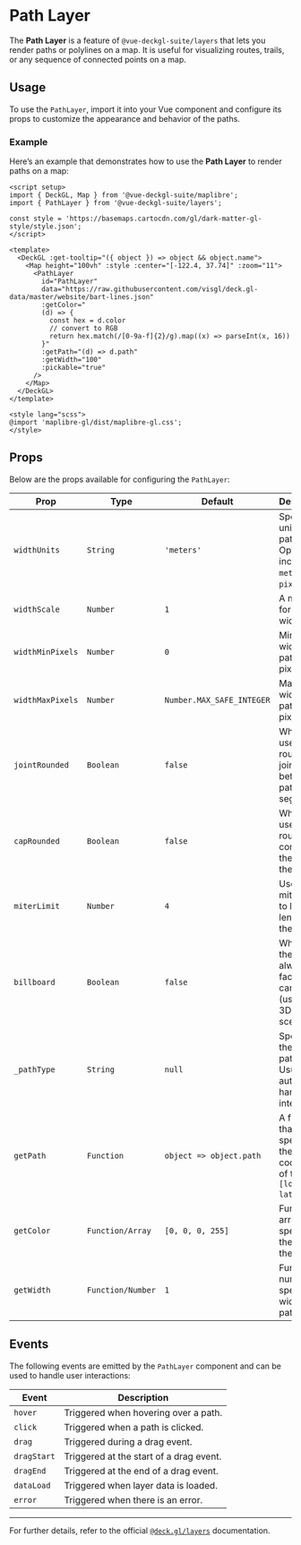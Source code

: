<script setup>
import { DeckGL, Map } from '@vue-deckgl-suite/maplibre';
import { PathLayer } from '@vue-deckgl-suite/layers';
import 'maplibre-gl/dist/maplibre-gl.css';
</script>

# Path Layer

The **Path Layer** is a feature of `@vue-deckgl-suite/layers` that lets you render paths or polylines on a map. It is useful for visualizing routes, trails, or any sequence of connected points on a map.

<ClientOnly>
    <DeckGL :getTooltip="({ object }) => object && object.name">
        <Map 
            height="400px" 
            :style="`https://basemaps.cartocdn.com/gl/dark-matter-gl-style/style.json`" 
            :center="[-122.4, 37.74]" 
            :zoom="11" 
            :max-zoom="20" 
            :pitch="30"
        >
            <PathLayer
                id="PathLayer"
                data="https://raw.githubusercontent.com/visgl/deck.gl-data/master/website/bart-lines.json"
                :getColor="
                (d) => {
                  const hex = d.color
                  // convert to RGB
                  return hex.match(/[0-9a-f]{2}/g).map((x) => parseInt(x, 16))
                }"
                :getPath="(d) => d.path"
                :getWidth="100"
                :pickable="true"
            />
        </Map>
    </DeckGL>
</ClientOnly>

## Usage

To use the `PathLayer`, import it into your Vue component and configure its props to customize the appearance and behavior of the paths.

### Example

Here’s an example that demonstrates how to use the **Path Layer** to render paths on a map:

```vue
<script setup>
import { DeckGL, Map } from '@vue-deckgl-suite/maplibre';
import { PathLayer } from '@vue-deckgl-suite/layers';

const style = 'https://basemaps.cartocdn.com/gl/dark-matter-gl-style/style.json';
</script>

<template>
  <DeckGL :get-tooltip="({ object }) => object && object.name">
    <Map height="100vh" :style :center="[-122.4, 37.74]" :zoom="11">
      <PathLayer
        id="PathLayer"
        data="https://raw.githubusercontent.com/visgl/deck.gl-data/master/website/bart-lines.json"
        :getColor="
        (d) => {
          const hex = d.color
          // convert to RGB
          return hex.match(/[0-9a-f]{2}/g).map((x) => parseInt(x, 16))
        }"
        :getPath="(d) => d.path"
        :getWidth="100"
        :pickable="true"
      />
    </Map>
  </DeckGL>
</template>

<style lang="scss">
@import 'maplibre-gl/dist/maplibre-gl.css';
</style>
```

## Props

Below are the props available for configuring the `PathLayer`:

| Prop              | Type               | Default                   | Description                                                                                      |
|-------------------|--------------------|---------------------------|--------------------------------------------------------------------------------------------------|
| `widthUnits`      | `String`          | `'meters'`                | Specifies units for the path width. Options include `meters` or `pixels`.                       |
| `widthScale`      | `Number`          | `1`                       | A multiplier for the path width.                                                                |
| `widthMinPixels`  | `Number`          | `0`                       | Minimum width of the path in pixels.                                                            |
| `widthMaxPixels`  | `Number`          | `Number.MAX_SAFE_INTEGER` | Maximum width of the path in pixels.                                                            |
| `jointRounded`    | `Boolean`         | `false`                   | Whether to use rounded joints between path segments.                                            |
| `capRounded`      | `Boolean`         | `false`                   | Whether to use rounded corners at the ends of the path.                                         |
| `miterLimit`      | `Number`          | `4`                       | Used in miter joins to limit the length of the join.                                             |
| `billboard`       | `Boolean`         | `false`                   | Whether the path is always facing the camera (useful for 3D scenarios).                         |
| `_pathType`       | `String`          | `null`                    | Specifies the type of path. Usually auto-handled internally.                                     |
| `getPath`         | `Function`        | `object => object.path`   | A function that specifies the coordinates of the path `[longitude, latitude]`.                  |
| `getColor`        | `Function/Array`  | `[0, 0, 0, 255]`          | Function or array that specifies the color of the path.                                          |
| `getWidth`        | `Function/Number` | `1`                       | Function or number to specify the width of the path.                                             |

## Events

The following events are emitted by the `PathLayer` component and can be used to handle user interactions:

| Event         | Description                               |
|---------------|-------------------------------------------|
| `hover`       | Triggered when hovering over a path.      |
| `click`       | Triggered when a path is clicked.         |
| `drag`        | Triggered during a drag event.            |
| `dragStart`   | Triggered at the start of a drag event.   |
| `dragEnd`     | Triggered at the end of a drag event.     |
| `dataLoad`    | Triggered when layer data is loaded.      |
| `error`       | Triggered when there is an error.         |

---

For further details, refer to the official [`@deck.gl/layers`](https://deck.gl/docs/api-reference/layers/path-layer) documentation.
